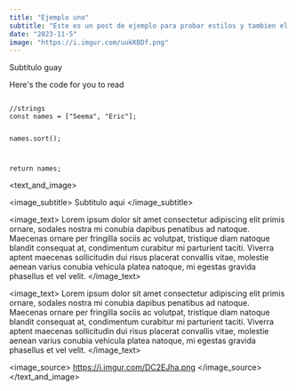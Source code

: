 ```yaml
---
title: "Ejemplo uno"
subtitle: "Este es un post de ejemplo para probar estilos y tambien el webkit de una linea."
date: "2023-11-5"
image: "https://i.imgur.com/uukKBDf.png"
---
```


<subtitle>Subtitulo guay</subtitle>

<text>Here's the code for you to read</text>

<code language="javascript">
//strings
const names = ["Seema", "Eric"];

names.sort();

return names;
</code>

<text_and_image>

<image_subtitle>
Subtitulo aqui
</image_subtitle>

<image_text>
Lorem ipsum dolor sit amet consectetur adipiscing elit primis ornare, sodales nostra mi conubia dapibus penatibus ad natoque. Maecenas ornare per fringilla sociis ac volutpat, tristique diam natoque blandit consequat at, condimentum curabitur mi parturient taciti. Viverra aptent maecenas sollicitudin dui risus placerat convallis vitae, molestie aenean varius conubia vehicula platea natoque, mi egestas gravida phasellus et vel velit.
</image_text>

<image_text>
Lorem ipsum dolor sit amet consectetur adipiscing elit primis ornare, sodales nostra mi conubia dapibus penatibus ad natoque. Maecenas ornare per fringilla sociis ac volutpat, tristique diam natoque blandit consequat at, condimentum curabitur mi parturient taciti. Viverra aptent maecenas sollicitudin dui risus placerat convallis vitae, molestie aenean varius conubia vehicula platea natoque, mi egestas gravida phasellus et vel velit.
</image_text>

<image_source>
https://i.imgur.com/DC2EJha.png
</image_source>
</text_and_image>
